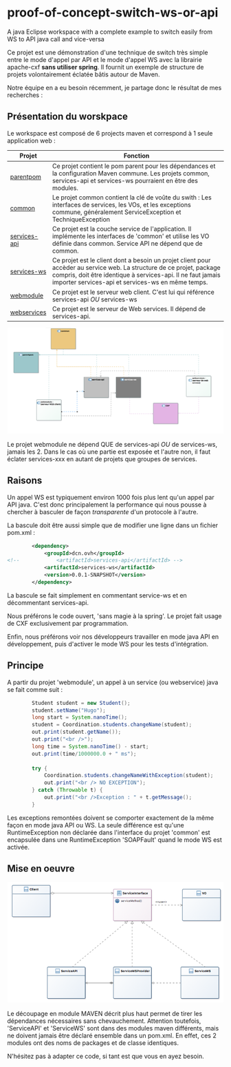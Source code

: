 # proof-of-concept-switch-ws-or-api
A java Eclipse workspace with a complete example to switch easily from WS to API java call and vice-versa

Ce projet est une démonstration d'une technique de switch très simple entre le mode d'appel par API et le mode d'appel WS avec la librairie apache-cxf **sans utiliser spring**. Il fournit un exemple de structure de projets volontairement éclatée bâtis autour de Maven.

Notre équipe en a eu besoin récemment, je partage donc le résultat de mes recherches :

## Présentation du worskpace
Le workspace est composé de 6 projects maven et correspond à 1 seule application web :

|Projet|Fonction|
|---   |---     |
|[parentpom](./parentpom)   |Ce projet contient le pom parent pour les dépendances et la configuration Maven commune. Les projets common, services-api et services-ws pourraient en être des modules.|
|[common](./common)      |Le projet common contient la clé de voûte du swith : Les interfaces de services, les VOs, et les exceptions commune, généralement ServiceException et TechniqueException|
|[services-api](./services-api)|Ce projet est la couche service de l'application. Il implémente les interfaces de 'common' et utilise les VO définie dans common. Service API ne dépend que de common.      |
|[services-ws](./services-ws) |Ce projet est le client dont a besoin un projet client pour accèder au service web. La structure de ce projet, package compris, doit être identique à services-api. Il ne faut jamais importer services-api et services-ws en même temps.|
|[webmodule](./webmoduled)   |Ce projet est le serveur web client. C'est lui qui référence services-api *OU* services-ws|
|[webservices](./webservices) |Ce projet est le serveur de Web services. Il dépend de services-api.        |

![Dependencies of projects](./resources/dependencies_project.png)

Le projet webmodule ne dépend QUE de services-api *OU* de services-ws, jamais les 2. Dans le cas où une partie est exposée et l'autre non, il faut éclater services-xxx en autant de projets que groupes de services.

## Raisons
Un appel WS est typiquement environ 1000 fois plus lent qu'un appel par API java. C'est donc principalement la performance qui nous pousse à chercher à basculer de façon _transparente_ d'un protocole à l'autre. 

La bascule doit être aussi simple que de modifier une ligne dans un fichier pom.xml :
```xml
		<dependency>
			<groupId>dcn.ovh</groupId>
<!-- 			<artifactId>services-api</artifactId> -->
			<artifactId>services-ws</artifactId>
			<version>0.0.1-SNAPSHOT</version>
		</dependency>
````
La bascule se fait simplement en commentant service-ws et en décommentant services-api.

Nous préférons le code ouvert, 'sans magie à la spring'. Le projet fait usage de CXF exclusivement par programmation.

Enfin, nous préférons voir nos développeurs travailler en mode java API en développement, puis d'activer le mode WS pour les tests d'intégration. 

## Principe
A partir du projet 'webmodule', un appel à un service (ou webservice) java se fait comme suit :

```java
		Student student = new Student();
		student.setName("Hugo");
		long start = System.nanoTime();
		student = Coordination.students.changeName(student);
		out.print(student.getName());
		out.print("<br />");
		long time = System.nanoTime() - start;
		out.print(time/1000000.0 + " ms");
		
		try {
			Coordination.students.changeNameWithException(student);
			out.print("<br /> NO EXCEPTION");
		} catch (Throwable t) {
			out.print("<br />Exception : " + t.getMessage();
		}
```

Les exceptions remontées doivent se comporter exactement de la même façon en mode java API ou WS. La seule différence est qu'une RuntimeException  non déclarée dans l'interface du projet 'common' est encapsulée dans une RuntimeException 'SOAPFault' quand le mode WS est activée.

## Mise en oeuvre
![Dependencies of projects](./resources/class_hierarchy.png)

Le découpage en module MAVEN décrit plus haut permet de tirer les dépendances nécessaires sans chevauchement. Attention toutefois, 'ServiceAPI' et 'ServiceWS' sont dans des modules maven différents, mais ne doivent jamais être déclaré ensemble dans un pom.xml. En effet, ces 2 modules ont des noms de packages et de classe identiques.  

N'hésitez pas à adapter ce code, si tant est que vous en ayez besoin.